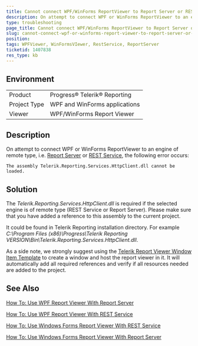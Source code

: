 ```yaml
---
title: Cannot connect WPF/WinForms ReportViewer to Report Server or REST Service
description: On attempt to connect WPF or WinForms ReportViewer to an engine of remote type, i.e. Report Server or REST Service, an error "The assembly Telerik.Reporting.Services.HttpClient.dll cannot be loaded." occurs.
type: troubleshooting
page_title: Cannot connect WPF/WinForms ReportViewer to Report Server or REST Service
slug: cannot-connect-wpf-or-winforms-report-viewer-to-report-server-or-rest-service
position: 
tags: WPFViewer, WinFormsVIewer, RestService, ReportServer
ticketid: 1407838
res_type: kb
---
```


## Environment
<table>
    <tbody>
	    <tr>
	    	<td>Product</td>
	    	<td>Progress® Telerik® Reporting</td>
	    </tr>
       <tr>
	    	<td>Project Type</td>
	    	<td>WPF and WinForms applications</td>
	    </tr>
      <tr>
	    	<td>Viewer</td>
	    	<td>WPF/WinForms Report Viewer</td>
	    </tr>
    </tbody>
</table>


## Description
On attempt to connect WPF or WinForms ReportViewer to an engine of remote type, i.e. [Report Server](https://docs.telerik.com/report-server/introduction) or [REST Service](../telerik-reporting-rest-conception), the following error occurs: 
```
The assembly Telerik.Reporting.Services.HttpClient.dll cannot be loaded.
```

## Solution
The *Telerik.Reporting.Services.HttpClient.dll* is required if the selected engine is of remote type (REST Service or Report Server). Please make sure that you have added a reference to this assembly to the current project.

It could be found in Telerik Reporting installation directory. For example *C:\Program Files (x86)\Progress\Telerik Reporting VERSION\Bin\Telerik.Reporting.Services.HttpClient.dll*.

As a side note, we strongly suggest using the [Telerik Report Viewer Window Item Template](../wpf-report-viewer-embedding-the-viewer) to create a window and host the report viewer in it. It will automatically add all required references and verify if all resources needed are added to the project.

## See Also
[How To: Use WPF Report Viewer With Report Server
](../wpf-report-viewer-howto-use-it-with-reportserver)

[How To: Use WPF Report Viewer With REST Service](../wpf-report-viewer-howto-use-it-with-rest-service)

[How To: Use Windows Forms Report Viewer With REST Service](../winforms-viewer-howto-use-it-with-rest-service)

[How To: Use Windows Forms Report Viewer With Report Server](../winforms-viewer-howto-use-it-with-reportserver)
